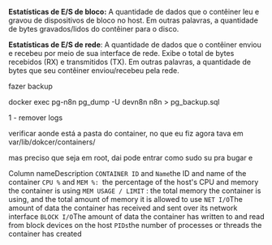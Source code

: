 
**Estatísticas de E/S de bloco:** A quantidade de dados que o contêiner leu e gravou de dispositivos de bloco no host. Em outras palavras, a quantidade de bytes gravados/lidos do contêiner para o disco.

**Estatísticas de E/S de rede**: A quantidade de dados que o contêiner enviou e recebeu por meio de sua interface de rede. Exibe o total de bytes recebidos (RX) e transmitidos (TX). Em outras palavras, a quantidade de bytes que seu contêiner enviou/recebeu pela rede.

fazer backup

docker exec pg-n8n pg_dump -U devn8n n8n > pg_backup.sql


1 - remover logs

verificar aonde está a pasta do container, no que eu fiz agora tava em var/lib/dokcer/containers/<container que eu quero achar> 

mas preciso que seja em root, dai pode entrar como sudo su pra bugar e 

Column nameDescription
`CONTAINER ID` and `Name`the ID and name of the container
`CPU %` and `MEM %: `the percentage of the host's CPU and memory the container is using
`MEM USAGE / LIMIT` : the total memory the container is using, and the total amount of memory it is allowed to use
`NET I/O`The amount of data the container has received and sent over its network interface
`BLOCK I/O`The amount of data the container has written to and read from block devices on the host
`PIDs`the number of processes or threads the container has created